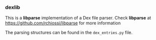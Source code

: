### dexlib

This is a **libparse** implementation of a Dex file parser. Check **libparse** at https://github.com/rchiossi/libparse for more information

The parsing structures can be found in the `dex_entries.py` file.
